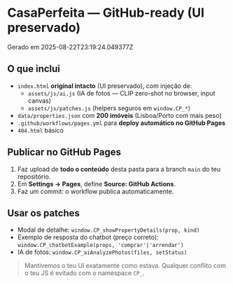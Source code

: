 # CasaPerfeita — GitHub-ready (UI preservado)

Gerado em 2025-08-22T23:19:24.049377Z

## O que inclui
- `index.html` **original intacto** (UI preservado), com injeção de:
  - `assets/js/ai.js` (IA de fotos — CLIP zero-shot no browser, input canvas)
  - `assets/js/patches.js` (helpers seguros em `window.CP_*`)
- `data/properties.json` com **200 imóveis** (Lisboa/Porto com mais peso)
- `.github/workflows/pages.yml` para **deploy automático no GitHub Pages**
- `404.html` básico

## Publicar no GitHub Pages
1. Faz upload de **todo o conteúdo** desta pasta para a branch `main` do teu repositório.
2. Em **Settings → Pages**, define **Source: GitHub Actions**.
3. Faz um commit: o workflow publica automaticamente.

## Usar os patches
- Modal de detalhe: `window.CP_showPropertyDetails(prop, kind)`
- Exemplo de resposta do chatbot (preço correto): `window.CP_chatbotExample(props, 'comprar'|'arrendar')`
- IA de fotos: `window.CP_aiAnalyzePhotos(files, setStatus)`

> Mantivemos o teu UI exatamente como estava. Qualquer conflito com o teu JS é evitado com o namespace `CP_`.

